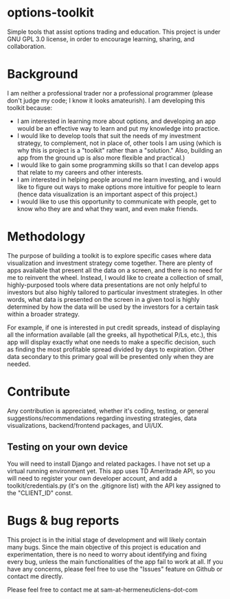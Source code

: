 # options-toolkit
Simple tools that assist options trading and education.
This project is under GNU GPL 3.0 license, in order to encourage learning, sharing, and collaboration.

# Background
I am neither a professional trader nor a professional programmer (please don't judge my code; I know it looks amateurish). I am developing this toolkit because:
- I am interested in learning more about options, and developing an app would be an effective way to learn and put my knowledge into practice.
- I would like to develop tools that suit the needs of my investment strategy, to complement, not in place of, other tools I am using (which is why this is project is a "toolkit" rather than a "solution." Also, building an app from the ground up is also more flexible and practical.)
- I would like to gain some programming skills so that I can develop apps that relate to my careers and other interests.
- I am interested in helping people around me learn investing, and i would like to figure out ways to make options more intuitive for people to learn (hence data visualization is an important aspect of this project.)
- I would like to use this opportunity to communicate with people, get to know who they are and what they want, and even make friends.

# Methodology
The purpose of building a toolkit is to explore specific cases where data visualization and investment strategy come together. There are plenty of apps available that present all the data on a screen, and there is no need for me to reinvent the wheel. Instead, I would like to create a collection of small, highly-purposed tools where data presentations are not only helpful to investors but also highly tailored to particular investment strategies. In other words, what data is presented on the screen in a given tool is highly determined by how the data will be used by the investors for a certain task within a broader strategy.

For example, if one is interested in put credit spreads, instead of displaying all the information available (all the greeks, all hypothetical P/Ls, etc.), this app will display exactly what one needs to make a specific decision, such as finding the most profitable spread divided by days to expiration. Other data secondary to this primary goal will be presented only when they are needed.

# Contribute
Any contribution is appreciated, whether it's coding, testing, or general suggestions/recommendations regarding investing strategies, data visualizations, backend/frontend packages, and UI/UX.

## Testing on your own device

You will need to install Django and related packages. I have not set up a virtual running environment yet. This app uses TD Ameritrade API, so you will need to register your own developer account, and add a toolkit/credentials.py (it's on the .gitignore list) with the API key assigned to the "CLIENT_ID" const.

# Bugs & bug reports
This project is in the initial stage of development and will likely contain many bugs. Since the main objective of this project is education and experimentation, there is no need to worry about identifying and fixing every bug, unless the main functionalities of the app fail to work at all. If you have any concerns, please feel free to use the "Issues" feature on Github or contact me directly.

Please feel free to contact me at sam-at-hermeneuticlens-dot-com